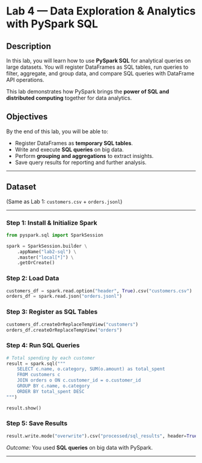 # **Lab 4 — Data Exploration & Analytics with PySpark SQL**

## Description

In this lab, you will learn how to use **PySpark SQL** for analytical queries on large datasets.
You will register DataFrames as SQL tables, run queries to filter, aggregate, and group data, and compare SQL queries with DataFrame API operations.

This lab demonstrates how PySpark brings the **power of SQL and distributed computing** together for data analytics.

## Objectives

By the end of this lab, you will be able to:

* Register DataFrames as **temporary SQL tables**.
* Write and execute **SQL queries** on big data.
* Perform **grouping and aggregations** to extract insights.
* Save query results for reporting and further analysis.

---

## Dataset

(Same as Lab 1: `customers.csv` + `orders.jsonl`)

---


### **Step 1: Install & Initialize Spark**

```python
from pyspark.sql import SparkSession

spark = SparkSession.builder \
    .appName("lab2-sql") \
    .master("local[*]") \
    .getOrCreate()
```

### **Step 2: Load Data**

```python
customers_df = spark.read.option("header", True).csv("customers.csv")
orders_df = spark.read.json("orders.jsonl")
```

### **Step 3: Register as SQL Tables**

```python
customers_df.createOrReplaceTempView("customers")
orders_df.createOrReplaceTempView("orders")
```

### **Step 4: Run SQL Queries**

```python
# Total spending by each customer
result = spark.sql("""
    SELECT c.name, o.category, SUM(o.amount) as total_spent
    FROM customers c
    JOIN orders o ON c.customer_id = o.customer_id
    GROUP BY c.name, o.category
    ORDER BY total_spent DESC
""")

result.show()
```

### **Step 5: Save Results**

```python
result.write.mode("overwrite").csv("processed/sql_results", header=True)
```

*Outcome:* You used **SQL queries** on big data with PySpark.

---
